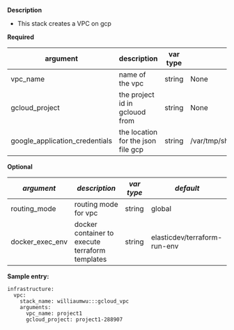 **Description**

  - This stack creates a VPC on gcp

**Required**

| argument      | description                            | var type | default      |
| ------------- | -------------------------------------- | -------- | ------------ |
| vpc_name   | name of the vpc                 | string   | None         |
| gcloud_project      | the project id in gclouod from      | string   | None         |
| google_application_credentials      | the location for the json file gcp      | string     | /var/tmp/share/.creds/gcloud.json         |

**Optional**

| *argument*           | *description*                            | *var type* |  *default*      |
| ------------- | -------------------------------------- | -------- | ------------ |
| routing_mode      | routing mode for vpc    | string   | global         |
| docker_exec_env      | docker container to execute terraform templates    | string   | elasticdev/terraform-run-env         |

**Sample entry:**
```
infrastructure:
  vpc:
    stack_name: williaumwu:::gcloud_vpc
    arguments:
      vpc_name: project1
      gcloud_project: project1-288907
